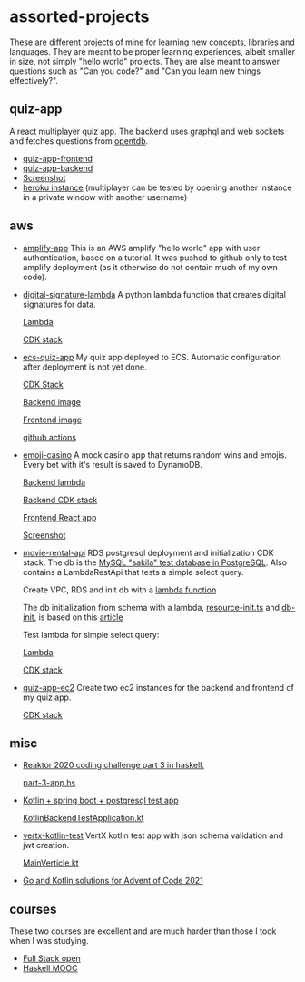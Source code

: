 # assorted-projects

These are different projects of mine for learning new concepts, libraries and languages. They are meant to be proper learning experiences, albeit smaller in size, not simply "hello world" projects. They are alse meant to answer questions such as "Can you code?" and "Can you learn new things effectively?".

## quiz-app

A react multiplayer quiz app. The backend uses graphql and web sockets and fetches questions from [opentdb](https://opentdb.com/).

- [quiz-app-frontend](https://github.com/gronblom/assorted-projects/tree/main/quiz-app-frontend)
- [quiz-app-backend](https://github.com/gronblom/assorted-projects/tree/main/quiz-app-backend)
- [Screenshot](https://imgur.com/a/X06gvK0)
- [heroku instance](https://infinite-garden-02616.herokuapp.com/) (multiplayer can be tested by opening another instance in a private window with another username)


## aws

- [amplify-app](https://github.com/gronblom/assorted-projects/tree/main/aws/amplify-app)
This is an AWS amplify "hello world" app with user authentication, based on a tutorial. It was pushed to github only to test amplify deployment (as it otherwise do not contain much of my own code).

- [digital-signature-lambda](https://github.com/gronblom/assorted-projects/tree/main/aws/digital-signature-lambda) A python lambda function that creates digital signatures for data.

  [Lambda](https://github.com/gronblom/assorted-projects/blob/main/aws/digital-signature-lambda/lambda/digital_signature.py)
 
  
  [CDK stack](https://github.com/gronblom/assorted-projects/blob/main/aws/digital-signature-lambda/digital_signature_lambda/digital_signature_lambda_stack.py)

- [ecs-quiz-app](https://github.com/gronblom/assorted-projects/tree/main/aws/ecs-quiz-app) My quiz app deployed to ECS. Automatic configuration after deployment is not yet done.

  [CDK Stack](https://github.com/gronblom/assorted-projects/blob/main/aws/ecs-quiz-app/lib/ecs-quiz-app-stack.ts)

  [Backend image](https://github.com/gronblom/assorted-projects/blob/main/aws/ecs-quiz-app/backend-image/Dockerfile)

  [Frontend image](https://github.com/gronblom/assorted-projects/blob/main/aws/ecs-quiz-app/frontend-image/Dockerfile)

  [github actions](https://github.com/gronblom/assorted-projects/blob/main/.github/workflows/github-actions-emoji-casino.yml)

- [emoji-casino](https://github.com/gronblom/assorted-projects/tree/main/aws/emoji-casino) A mock casino app that returns random wins and emojis. Every bet with it's result is saved to DynamoDB.

  [Backend lambda](https://github.com/gronblom/assorted-projects/blob/main/aws/emoji-casino/backend/lambda/emoji_casino.js)

  [Backend CDK stack](https://github.com/gronblom/assorted-projects/blob/main/aws/emoji-casino/backend/lib/backend-stack.ts)

  [Frontend React app](https://github.com/gronblom/assorted-projects/blob/main/aws/emoji-casino/frontend/src/App.tsx)

  [Screenshot](https://github.com/gronblom/assorted-projects/blob/main/aws/emoji-casino/img/emoji_casino_screenshot.png)

- [movie-rental-api](https://github.com/gronblom/assorted-projects/tree/main/aws/movie-rental-api) RDS postgresql deployment and initialization CDK stack. The db is the [MySQL "sakila" test database in PostgreSQL](https://github.com/devrimgunduz/pagila).  Also contains a LambdaRestApi that tests a simple select query.

    Create VPC, RDS and init db with a [lambda function](https://github.com/gronblom/assorted-projects/blob/main/aws/movie-rental-api/lib/movie-rental-db.ts)

    The db initialization from schema with a lambda, [resource-init.ts](https://github.com/gronblom/assorted-projects/blob/main/aws/movie-rental-api/lib/resource-init.ts) and [db-init](https://github.com/gronblom/assorted-projects/tree/main/aws/movie-rental-api/lib/db-init), is based on this [article](https://aws.amazon.com/blogs/infrastructure-and-automation/use-aws-cdk-to-initialize-amazon-rds-instances/)

    Test lambda for simple select query:
    
    [Lambda](https://github.com/gronblom/assorted-projects/blob/main/aws/movie-rental-api/lib/lambda/dbApiLambda/index.ts)
    
    [CDK stack](https://github.com/gronblom/assorted-projects/blob/main/aws/movie-rental-api/lib/movie-rental-lambda-api.ts)

- [quiz-app-ec2](https://github.com/gronblom/assorted-projects/tree/main/aws/quiz-app-ec2) Create two ec2 instances for the backend and frontend of my quiz app.

  [CDK stack](https://github.com/gronblom/assorted-projects/blob/main/aws/quiz-app-ec2/lib/quiz-app-aws-cdk-stack.ts)

## misc

- [Reaktor 2020 coding challenge part 3 in haskell.](https://github.com/gronblom/assorted-projects/tree/main/reactor-hunt-2020)

  [part-3-app.hs](https://github.com/gronblom/assorted-projects/blob/main/reactor-hunt-2020/part_3_app.hs)
  
- [Kotlin + spring boot + postgresql test app](https://github.com/gronblom/assorted-projects/tree/main/kotlin-backend-test)

  [KotlinBackendTestApplication.kt](https://github.com/gronblom/assorted-projects/blob/main/kotlin-backend-test/src/main/kotlin/com/example/kotlinbackendtest/KotlinBackendTestApplication.kt)

- [vertx-kotlin-test](https://github.com/gronblom/assorted-projects/tree/main/vertx-kotlin-test) VertX kotlin test app with json schema validation and jwt creation.

  [MainVerticle.kt](https://github.com/gronblom/assorted-projects/blob/main/vertx-kotlin-test/src/main/kotlin/com/example/starter/MainVerticle.kt)

- [Go and Kotlin solutions for Advent of Code 2021](https://github.com/gronblom/assorted-projects/tree/main/advent-of-code-2021)

## courses

These two courses are excellent and are much harder than those I took when I was studying.

- [Full Stack open](https://github.com/gronblom/assorted-projects/tree/main/fullstackopen)
- [Haskell MOOC](https://github.com/gronblom/assorted-projects/tree/main/haskell-mooc)



